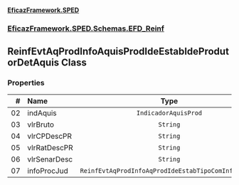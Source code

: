 #### [EficazFramework.SPED](EficazFrameworkSPED.md 'EficazFramework SPED')
### [EficazFramework.SPED.Schemas.EFD_Reinf](EficazFramework.SPED.Schemas.EFD_Reinf.md 'EficazFramework.SPED.Schemas.EFD_Reinf')

## ReinfEvtAqProdInfoAquisProdIdeEstabIdeProdutorDetAquis Class
### Properties

| # | Name | Type | |
| ---: | :--- | :---: | :--- |
| 02 | indAquis | `IndicadorAquisProd` |  |
| 03 | vlrBruto | `String` |  |
| 04 | vlrCPDescPR | `String` |  |
| 05 | vlrRatDescPR | `String` |  |
| 06 | vlrSenarDesc | `String` |  |
| 07 | infoProcJud | `ReinfEvtAqProdInfoAqProdIdeEstabTipoComInfoProc[]` |  |
